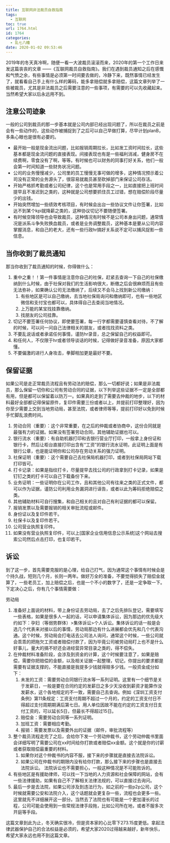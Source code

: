 ```yaml
---
title: 互联网非法裁员自救指南
tags:
  - 互联网
toc: true
url: 1764.html
id: 1764
categories:
  - 乱七八糟
date: 2020-01-02 09:53:46
---
```


2019年的冬天真冷啊，随便一看一大波裁员滚滚而来，2020年的第一个工作日来发这篇丧丧的文章 ——《互联网裁员自救指南》。我们在遇到裁员通知之后在感慨和气愤之余，有些事情是必须第一时间要去做的，冷静下来，既然事情已经发生了，就看看自己手上有什么样的筹码，能多拿赔偿就多拿赔偿，这篇文章列举了一些被裁员，尤其是非法裁员之后需要注意的一些事项，有需要的可以先收藏起来。当然希望大家以后永远用不到。

注意公司迹象
------

一般的公司到裁员的那一步基本就是公司内部已经出现问题了，所以在裁员之前是会有一些动作的，这些动作被捕捉到了之后可以自己早做打算，尽早计划planB，多条心眼也是很有必要的。

*   最开始一般是现金流出问题，比如报销周期拉长，比如发工资时间拉长，这些基本都是现金流问题的直接表现。间接表现也有是一些福利消减，健身房不在续费啊，零食没有了啊，等等。有时候也可以财务的同事打好关系，他们一般会第一时间知道一些财务状况问题。
*   公司的业务慢慢减少，公司里的员工慢慢无事可做的增多，这种情况预示着公司没有正常的业务源头了，很容易就裁员甚至砍掉部门来保证公司存活。
*   开始严格抓考勤或者公司纪律，这个也是常用手段之一，比如直接把上班时间提早且不准迟到之类的，这种就是公司想要抓住员工过错，想在赔偿阶段尽量少的出钱。
*   开始突然增加一些绩效考核项目，有时候会出台一些协议文件让你签署，比如达不到某个kpi就降薪之类的，这种协议切记不要随便签署。
*   有时候空降领导也会导致裁员，这种情况有时候不是公司本身出问题，通常情况是派系斗争失败换血裁员，或者是业务调整裁员，这种基本是要从公司内容掌握消息，和自己的老大，还有一些行政hr搞好关系说不定可以捕风捉影一些信息。

当你收到了裁员通知
---------

那当你收到了裁员通知的时候，你得做什么：

1.  重中之重！！第一件事情是注意你自己的社保，赶紧去查询一下自己的社保缴纳到什么时候，由于社保对我们的生活影响很大，断缴之后会很麻烦而且有些无法弥补，如果确认公司无法缴纳了，后续又不会马上找到新公司缴纳：
    1.  有些地区是可以自己缴纳，去当地社保局询问和缴纳即可，也有一些地区微信和支付宝也都可以，具体得自己去查阅当地情况。
    2.  上万能的某宝找挂靠缴纳。
    3.  找朋友的公司挂靠。
2.  切记不要签署任何协议，即使要签署，每一行字都需要谨慎查看对待，不了解的时候，可以问一问自己法律相关的朋友，或者找找资料之类。
3.  不要乱说话或者承诺任何事情，谨防hr录音，总之保留自己的权益即可。
4.  和任何人，不仅限于hr或者领导谈话的时候，记得做好录音准备，原因大家都懂。
5.  不要偏激的进行人身攻击，拳脚相加更是最好不要。

保留证据
----

如果公司是走正常裁员流程且有劳动法的赔偿，那么一切都好说；如果是非法裁员，那么保留一切你和公司有劳动合同的证据，以下列举这些证据不一定是全部都有用，但是都可以保留着以防万一。如果真的走到了需要去仲裁的地步，以下的材料最好全部都记得保留原件，复印件需要三份或者以上，并提前打印整理好，因为你至少需要上交到当地劳动局，甚至法院，或者律师等等，提前打印好以免到时候手忙脚乱浪费时间。

1.  劳动合同（重要）：这个非常重要，在之后的仲裁或者协商中，这份合同就是最强有力的证据。如果没有签署劳动合同，其他辅助证据也可以。
2.  银行流水（重要）：有自助机器打印和去银行营业厅打印，一般拿上身份证和银行卡，然后让柜台直接打印出含有“工资”的银行流水证明，此证明上面是有银行公章，也是能证明你和公司存在劳动关系的强力证明。
3.  社保证明（重要）：这个需要自己去社保局机器打印，或者到社保局网站下载打印皆可。
4.  打卡记录：如果是指纹打卡，尽量提早去找公司的行政拿到打卡记录，如果是钉钉之类的打卡可以自己下载备份下来。
5.  业务证明：一些证明你在公司工作，且和其他公司有往来之类的正式文件，都可以作为证据，谨防公司利用业务漏洞进行诬告，或者以此为筹码拒绝赔偿之类。
6.  其他辅助材料可自行搜集，和自己相关的且对自己有利证据的都可以保留。
7.  报销发票以及需要报销的相关审批流程或邮件。
8.  身份证以及复印件若干。
9.  社保卡以及复印件若干。
10.  公司营业执照复印件。
11.  如果没有营业执照复印件，可以上\[国家企业信用信息公示系统\]这个网站去搜索公司然后点击打印，也复印若干。

诉讼
--

到了这一步，首先需要克服的是心理，给自己打气，因为通常这个事情有时候会是个持久战，短则几个月，长则一两年。做好万全的准备，不要觉得损失了赔偿金就算了，一些老员工，加上赔偿之后，也是一个不小的数字了，还是一定争取一下。下定决心之后，你有几个事情需要做：

劳动局

1.  准备好上面说的材料，带上身份证去劳动局，去了之后先排队登记，需要填写一些表格，如果是很多人一起的话，可以申请集体诉讼，因为那边的优先级大约如下：孕妇（等弱势群体）>集体诉讼>个人诉讼。集体诉讼的话一般是会选几个代表来对接以后的事情，劳动局那边有什么进展都会优先和几个代表沟通。这个时候，劳动局会打电话去公司法人询问，通常这个时候，一些公司就会乖乖的把拖欠工资或者赔偿付款了，因为毕竟公司被劳动局盯上也不是什么好事儿，量大的搞不好还会进经营异常目录之类的，得不偿失。
2.  在仲裁材料准备阶段，会涉及到资金的计算，这个时候要注意了，如果是赔偿，需要你把赔偿的金额，以及相关证据一起整理，切记，你提出的要求都是需要有证据支撑的，不能直接是我提多少钱就得赔多少钱。一般资金成分如下：
    1.  未发的工资：需要劳动合同银行流水等一系列证明。这里有一个细节是关于发薪日，一般是要在合同约定的发薪日之多少天没收到薪资才能算作没发薪水，这个各地规定的不一致，需要自己去查询。例如《深圳工资支付条例》第11条规定：工资支付周期不超过一个月的，约定的工资支付日不得超过支付周期期满后第七日。用人单位因故不能在约定的工资支付日支付工资的，可以延长5日，但最长不得超过15日。
    2.  赔偿金：需要劳动合同等一系列证明。
    3.  加班工资：需要相应考勤。
    4.  报销：需要发票以及需要外出的证据（邮件，审批流程等）
3.  整个裁员流程走完了之后，会给你下发一个劳动仲裁书，这个劳动仲裁书里面会详细写明了需要公司在xx时间给你打款或者赔偿xx金额。这个就是你的讨薪或者获取赔偿最重要的材料。
    1.  如果你对这个仲裁书的内容不服，接下来的步骤就是直接去法院诉讼。
    2.  如果公司在仲裁书的期限内没有给你打款，那么接下来的步骤也是直接去法院诉讼。 法院诉讼也不需要担心，一般这种情况是不可能败诉的。
4.  有些地区是有援助律师，可以找一下当地的人力资源和社会保障的网站，会有一些法律援助，如果有自己不了解相关法律法规的，可以直接过去询问。
5.  最后一步是去法院，如果公司涉及到违法行为，如之前的一些p2p公司，这个时候就需要公安和法院介入，这个话题就会更复杂一些，流程也会更多一些。这里就先不详细展开这一部分。当然去了法院也有可能是一个更加漫长的过程，公司可能会使用到一些常规法律手段拖，比如公司所在地，或者不服多次开庭等手段。

这篇文章到此为止，冬天确实很冷，但是资本家的心比零下273.15度更低。拿起法律武器保护自己的合法权益是必须的，希望大家2020过得越来越好，新年快乐，希望大家永远也用不到这篇文章。
